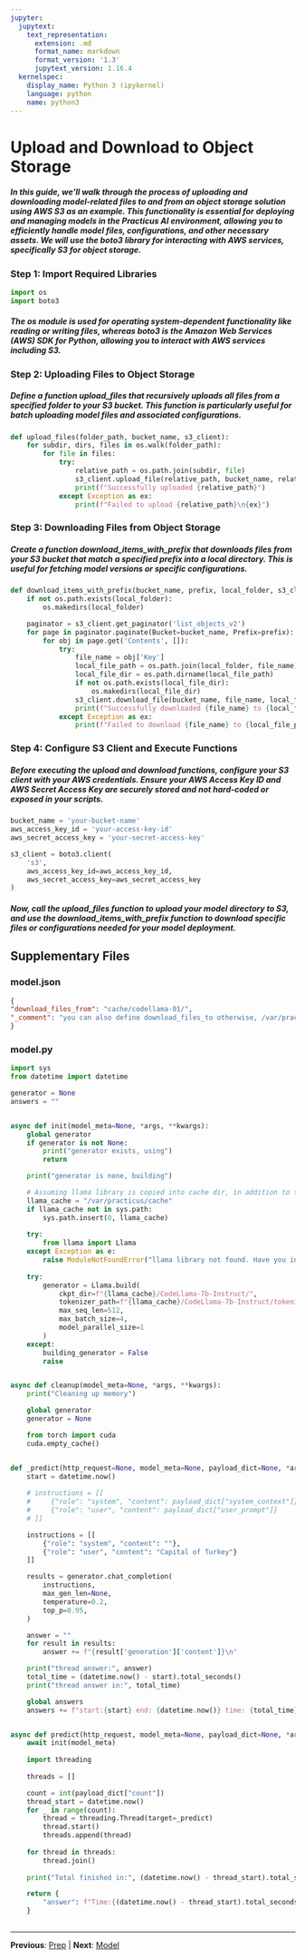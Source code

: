 ```yaml
---
jupyter:
  jupytext:
    text_representation:
      extension: .md
      format_name: markdown
      format_version: '1.3'
      jupytext_version: 1.16.4
  kernelspec:
    display_name: Python 3 (ipykernel)
    language: python
    name: python3
---
```


# Upload and Download to Object Storage


##### In this guide, we'll walk through the process of uploading and downloading model-related files to and from an object storage solution using AWS S3 as an example. This functionality is essential for deploying and managing models in the Practicus AI environment, allowing you to efficiently handle model files, configurations, and other necessary assets. We will use the boto3 library for interacting with AWS services, specifically S3 for object storage.


### Step 1: Import Required Libraries


```python
import os
import boto3
```

##### The os module is used for operating system-dependent functionality like reading or writing files, whereas boto3 is the Amazon Web Services (AWS) SDK for Python, allowing you to interact with AWS services including S3.


### Step 2: Uploading Files to Object Storage



##### Define a function upload_files that recursively uploads all files from a specified folder to your S3 bucket. This function is particularly useful for batch uploading model files and associated configurations.

```python
def upload_files(folder_path, bucket_name, s3_client):
    for subdir, dirs, files in os.walk(folder_path):
        for file in files:
            try:
                relative_path = os.path.join(subdir, file)
                s3_client.upload_file(relative_path, bucket_name, relative_path)
                print(f"Successfully uploaded {relative_path}")
            except Exception as ex:
                print(f"Failed to upload {relative_path}\n{ex}")

```

### Step 3: Downloading Files from Object Storage



##### Create a function download_items_with_prefix that downloads files from your S3 bucket that match a specified prefix into a local directory. This is useful for fetching model versions or specific configurations.

```python
def download_items_with_prefix(bucket_name, prefix, local_folder, s3_client):
    if not os.path.exists(local_folder):
        os.makedirs(local_folder)

    paginator = s3_client.get_paginator('list_objects_v2')
    for page in paginator.paginate(Bucket=bucket_name, Prefix=prefix):
        for obj in page.get('Contents', []):
            try:
                file_name = obj['Key']
                local_file_path = os.path.join(local_folder, file_name)
                local_file_dir = os.path.dirname(local_file_path)
                if not os.path.exists(local_file_dir):
                    os.makedirs(local_file_dir)
                s3_client.download_file(bucket_name, file_name, local_file_path)
                print(f"Successfully downloaded {file_name} to {local_file_path}")
            except Exception as ex:
                print(f"Failed to download {file_name} to {local_file_path}\n{ex}")

```

### Step 4: Configure S3 Client and Execute Functions



##### Before executing the upload and download functions, configure your S3 client with your AWS credentials. Ensure your AWS Access Key ID and AWS Secret Access Key are securely stored and not hard-coded or exposed in your scripts.

```python
bucket_name = 'your-bucket-name'
aws_access_key_id = 'your-access-key-id'
aws_secret_access_key = 'your-secret-access-key'

s3_client = boto3.client(
    's3',
    aws_access_key_id=aws_access_key_id,
    aws_secret_access_key=aws_secret_access_key
)
```

##### Now, call the upload_files function to upload your model directory to S3, and use the download_items_with_prefix function to download specific files or configurations needed for your model deployment.


## Supplementary Files

### model.json
```json
{
"download_files_from": "cache/codellama-01/",
"_comment": "you can also define download_files_to otherwise, /var/practicus/cache is used"
}
```

### model.py
```python
import sys
from datetime import datetime

generator = None
answers = ""


async def init(model_meta=None, *args, **kwargs):
    global generator
    if generator is not None:
        print("generator exists, using")
        return

    print("generator is none, building")

    # Assuming llama library is copied into cache dir, in addition to torch .pth files
    llama_cache = "/var/practicus/cache"
    if llama_cache not in sys.path:
        sys.path.insert(0, llama_cache)
        
    try:
        from llama import Llama
    except Exception as e:
        raise ModuleNotFoundError("llama library not found. Have you included it in the object storage cache?") from e
    
    try:
        generator = Llama.build(
            ckpt_dir=f"{llama_cache}/CodeLlama-7b-Instruct/",
            tokenizer_path=f"{llama_cache}/CodeLlama-7b-Instruct/tokenizer.model",
            max_seq_len=512,
            max_batch_size=4,
            model_parallel_size=1
        )
    except:
        building_generator = False
        raise


async def cleanup(model_meta=None, *args, **kwargs):
    print("Cleaning up memory")

    global generator
    generator = None

    from torch import cuda
    cuda.empty_cache()


def _predict(http_request=None, model_meta=None, payload_dict=None, *args, **kwargs):
    start = datetime.now()
    
    # instructions = [[
    #     {"role": "system", "content": payload_dict["system_context"]},
    #     {"role": "user", "content": payload_dict["user_prompt"]}
    # ]]

    instructions = [[
        {"role": "system", "content": ""},
        {"role": "user", "content": "Capital of Turkey"}
    ]]

    results = generator.chat_completion(
        instructions,
        max_gen_len=None,
        temperature=0.2,
        top_p=0.95,
    )

    answer = ""
    for result in results:
        answer += f"{result['generation']['content']}\n"

    print("thread answer:", answer)
    total_time = (datetime.now() - start).total_seconds()
    print("thread answer in:", total_time)    

    global answers 
    answers += f"start:{start} end: {datetime.now()} time: {total_time} answer: {answer}\n"


async def predict(http_request, model_meta=None, payload_dict=None, *args, **kwargs):
    await init(model_meta)
    
    import threading 
    
    threads = []

    count = int(payload_dict["count"])
    thread_start = datetime.now()
    for _ in range(count):
        thread = threading.Thread(target=_predict)
        thread.start()
        threads.append(thread)
    
    for thread in threads:
        thread.join()
    
    print("Total finished in:", (datetime.now() - thread_start).total_seconds())    

    return {
        "answer": f"Time:{(datetime.now() - thread_start).total_seconds()}\nanswers:{answers}"
    }
    

```


---

**Previous**: [Prep](Prep.md) | **Next**: [Model](model.md)
